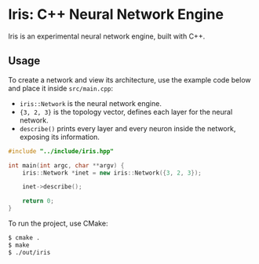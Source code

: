 # Iris: C++ Neural Network Engine

Iris is an experimental neural network engine, built with C++.

## Usage

To create a network and view its architecture, use the example code below and place it inside `src/main.cpp`:

- `iris::Network` is the  neural network engine.
- `{3, 2, 3}` is the topology vector, defines each layer for the neural network.
- `describe()` prints every layer and every neuron inside the network, exposing its information.

```cpp
#include "../include/iris.hpp"

int main(int argc, char **argv) {
    iris::Network *inet = new iris::Network({3, 2, 3});

    inet->describe();

    return 0;
}
```

To run the project, use CMake:

```sh
$ cmake .
$ make
$ ./out/iris
``` 
